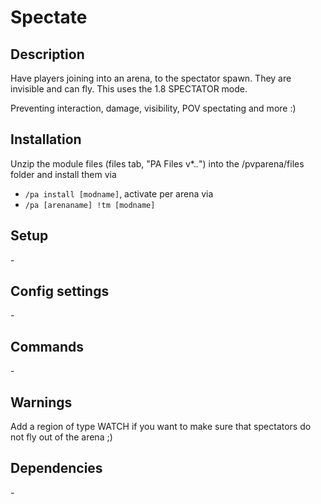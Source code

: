 # Spectate

## Description

Have players joining into an arena, to the spectator spawn. They are invisible and can fly. This uses the 1.8 SPECTATOR mode.

Preventing interaction, damage, visibility, POV spectating and more :)

## Installation

Unzip the module files (files tab, "PA Files v*.*.*") into the /pvparena/files folder and install them via

- `/pa install [modname]`, activate per arena via
- `/pa [arenaname] !tm [modname]`

## Setup

\-

## Config settings

\-

## Commands

\-

## Warnings

Add a region of type WATCH if you want to make sure that spectators do not fly out of the arena ;)

## Dependencies

\-
